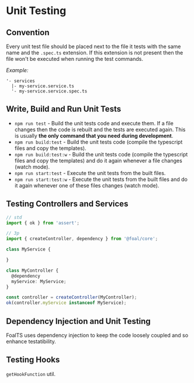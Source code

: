 # Unit Testing

## Convention

Every unit test file should be placed next to the file it tests with the same name and the `.spec.ts` extension. If this extension is not present then the file won't be executed when running the test commands.

*Example:*
```
'- services
  |- my-service.service.ts
  '- my-service.service.spec.ts
```

## Write, Build and Run Unit Tests

- `npm run test` - Build the unit tests code and execute them. If a file changes then the code is rebuilt and the tests are executed again. This is usually **the only command that you need during development**.
- `npm run build:test` - Build the unit tests code (compile the typescript files and copy the templates).
- `npm run build:test:w` - Build the unit tests code (compile the typescript files and copy the templates) and do it again whenever a file changes (watch mode).
- `npm run start:test` - Execute the unit tests from the built files.
- `npm run start:test:w` - Execute the unit tests from the built files and do it again whenever one of these files changes (watch mode).


## Testing Controllers and Services

```typescript
// std
import { ok } from 'assert';

// 3p
import { createController, dependency } from '@foal/core';

class MyService {

}

class MyController {
  @dependency
  myService: MyService;
}

const controller = createController(MyController);
ok(controller.myService instanceof MyService);
```

## Dependency Injection and Unit Testing

FoalTS uses dependency injection to keep the code loosely coupled and so enhance testatibility.

## Testing Hooks

`getHookFunction` util.
